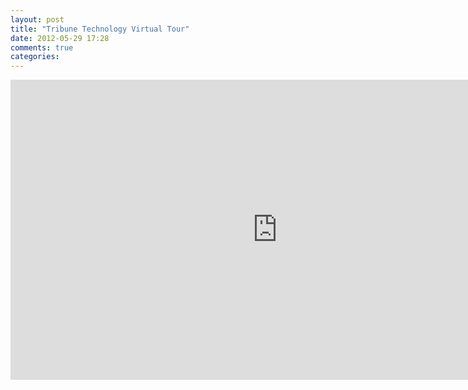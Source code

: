 ```yaml
---
layout: post
title: "Tribune Technology Virtual Tour"
date: 2012-05-29 17:28
comments: true
categories: 
---
```

<iframe width="853" height="480" src="http://www.youtube.com/embed/JADK06YdaXw" frameborder="0" allowfullscreen></iframe>

